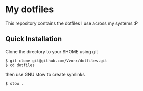 # My dotfiles

This repository contains the dotfiles I use across my systems :P

## Quick Installation

Clone the directory to your $HOME using git

```
$ git clone git@github.com/Vvorx/dotfiles.git
$ cd dotfiles
```

then use GNU stow to create symlinks

```
$ stow .
```

